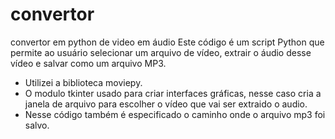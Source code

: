 # convertor
convertor em python de video em áudio 
Este código é um script Python que permite ao usuário selecionar um arquivo de vídeo, extrair o áudio desse vídeo e salvar como um arquivo MP3.
- Utilizei a biblioteca moviepy.
- O modulo tkinter usado para criar interfaces gráficas, nesse caso cria a janela de arquivo para escolher o vídeo que vai ser extraido o audio.
- Nesse código também é especificado o caminho onde o arquivo mp3 foi salvo.

